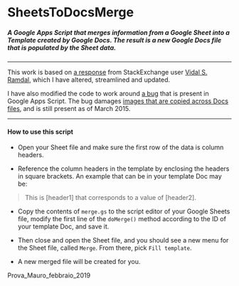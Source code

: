 # SheetsToDocsMerge
##### A Google Apps Script that merges information from a Google Sheet into a Template created by Google Docs. The result is a new Google Docs file that is populated by the Sheet data.

---

This work is based on [a response](http://webapps.stackexchange.com/a/40076/83041) from StackExchange user [Vidal S. Ramdal](https://webapps.stackexchange.com/users/21583/vidar-s-ramdal), which I have altered, streamlined and updated.

I have also modified the code to work around [a bug](https://code.google.com/p/google-apps-script-issues/issues/detail?id=1612) that is present in Google Apps Script. The bug damages [images that are copied across Docs files](https://code.google.com/p/google-apps-script-issues/issues/detail?id=1612#c14), and is still present as of March 2015.

---

#### How to use this script

* Open your Sheet file and make sure the first row of the data is column headers.

* Reference the column headers in the template by enclosing the headers in square brackets.
An example that can be in your template Doc may be: 
> This is [header1] that corresponds to a value of [header2].

* Copy the contents of `merge.gs` to the script editor of your Google Sheets file, modify the first line
of the `doMerge()` method according to the ID of your template Doc, and save it. 

* Then close and open the Sheet file, and you should see a new menu for the Sheet file, called `Merge`. From there, pick `Fill template`.

* A new merged file will be created for you.

Prova_Mauro_febbraio_2019






